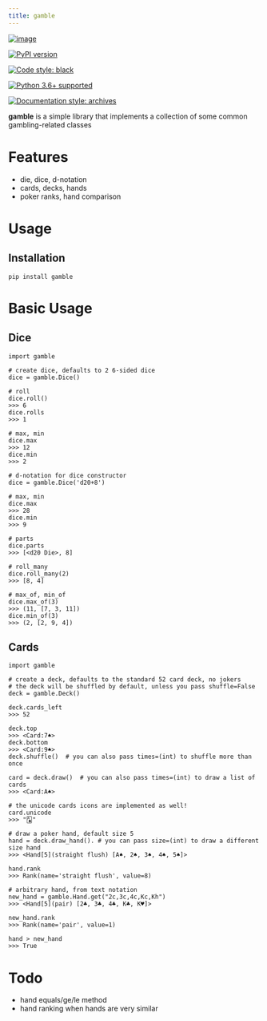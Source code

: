 ```yaml
---
title: gamble
---
```


[![image](https://travis-ci.org/jpetrucciani/gamble.svg?branch=master)](https://travis-ci.org/jpetrucciani/gamble)

[![PyPI version](https://badge.fury.io/py/gamble.svg)](https://badge.fury.io/py/gamble)

[![Code style: black](https://img.shields.io/badge/code%20style-black-000000.svg)](https://github.com/ambv/black)

[![Python 3.6+ supported](https://img.shields.io/badge/python-3.6+-blue.svg)](https://www.python.org/downloads/release/python-360/)

[![Documentation style: archives](https://img.shields.io/badge/docstyle-archives-lightblue.svg)](https://github.com/jpetrucciani/archives)

**gamble** is a simple library that implements a collection of some
common gambling-related classes

Features
========

-   die, dice, d-notation
-   cards, decks, hands
-   poker ranks, hand comparison

Usage
=====

Installation
------------

``` {.bash}
pip install gamble
```

Basic Usage
===========

Dice
----

``` {.python}
import gamble

# create dice, defaults to 2 6-sided dice
dice = gamble.Dice()

# roll
dice.roll()
>>> 6
dice.rolls
>>> 1

# max, min
dice.max
>>> 12
dice.min
>>> 2

# d-notation for dice constructor
dice = gamble.Dice('d20+8')

# max, min
dice.max
>>> 28
dice.min
>>> 9

# parts
dice.parts
>>> [<d20 Die>, 8]

# roll_many
dice.roll_many(2)
>>> [8, 4]

# max_of, min_of
dice.max_of(3)
>>> (11, [7, 3, 11])
dice.min_of(3)
>>> (2, [2, 9, 4])
```

Cards
-----

``` {.python}
import gamble

# create a deck, defaults to the standard 52 card deck, no jokers
# the deck will be shuffled by default, unless you pass shuffle=False
deck = gamble.Deck()

deck.cards_left
>>> 52

deck.top
>>> <Card:7♠>
deck.bottom
>>> <Card:9♠>
deck.shuffle()  # you can also pass times=(int) to shuffle more than once

card = deck.draw()  # you can also pass times=(int) to draw a list of cards
>>> <Card:A♠>

# the unicode cards icons are implemented as well!
card.unicode
>>> "🂡"

# draw a poker hand, default size 5
hand = deck.draw_hand(). # you can pass size=(int) to draw a different size hand
>>> <Hand[5](straight flush) [A♠, 2♠, 3♠, 4♠, 5♠]>

hand.rank
>>> Rank(name='straight flush', value=8)

# arbitrary hand, from text notation
new_hand = gamble.Hand.get("2c,3c,4c,Kc,Kh")
>>> <Hand[5](pair) [2♣, 3♣, 4♣, K♣, K♥]>

new_hand.rank
>>> Rank(name='pair', value=1)

hand > new_hand
>>> True
```

Todo
====

-   hand equals/ge/le method
-   hand ranking when hands are very similar
